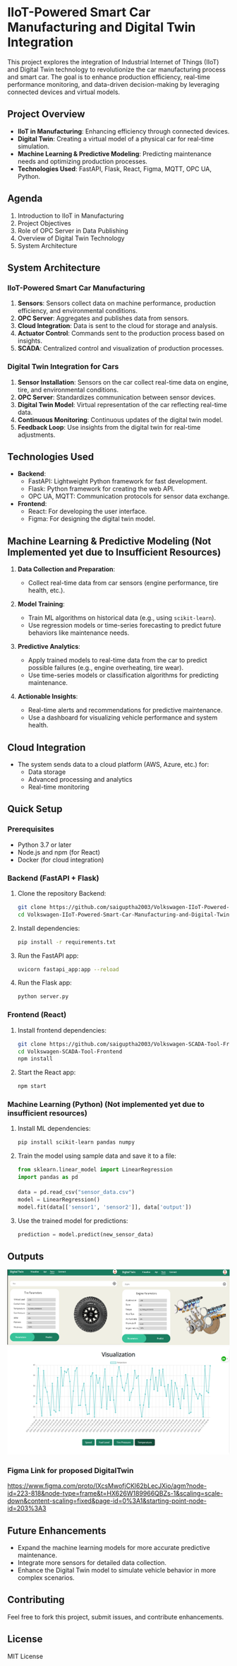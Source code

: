 # IloT-Powered Smart Car Manufacturing and Digital Twin Integration

This project explores the integration of Industrial Internet of Things (IIoT) and Digital Twin technology to revolutionize the car manufacturing process and smart car. The goal is to enhance production efficiency, real-time performance monitoring, and data-driven decision-making by leveraging connected devices and virtual models.
 
## Project Overview
- **IloT in Manufacturing**: Enhancing efficiency through connected devices.
- **Digital Twin**: Creating a virtual model of a physical car for real-time simulation.
- **Machine Learning & Predictive Modeling**: Predicting maintenance needs and optimizing production processes.
- **Technologies Used**: FastAPI, Flask, React, Figma, MQTT, OPC UA, Python.

## Agenda
1. Introduction to IIoT in Manufacturing
2. Project Objectives
3. Role of OPC Server in Data Publishing
4. Overview of Digital Twin Technology
5. System Architecture


## System Architecture

### IloT-Powered Smart Car Manufacturing
1. **Sensors**: Sensors collect data on machine performance, production efficiency, and environmental conditions.
2. **OPC Server**: Aggregates and publishes data from sensors.
3. **Cloud Integration**: Data is sent to the cloud for storage and analysis.
4. **Actuator Control**: Commands sent to the production process based on insights.
5. **SCADA**: Centralized control and visualization of production processes.

### Digital Twin Integration for Cars
1. **Sensor Installation**: Sensors on the car collect real-time data on engine, tire, and environmental conditions.
2. **OPC Server**: Standardizes communication between sensor devices.
3. **Digital Twin Model**: Virtual representation of the car reflecting real-time data.
4. **Continuous Monitoring**: Continuous updates of the digital twin model.
5. **Feedback Loop**: Use insights from the digital twin for real-time adjustments.

## Technologies Used
- **Backend**:
  - FastAPI: Lightweight Python framework for fast development.
  - Flask: Python framework for creating the web API.
  - OPC UA, MQTT: Communication protocols for sensor data exchange.
- **Frontend**:
  - React: For developing the user interface.
  - Figma: For designing the digital twin model.

## Machine Learning & Predictive Modeling (Not Implemented yet due to Insufficient Resources)

1. **Data Collection and Preparation**:
   - Collect real-time data from car sensors (engine performance, tire health, etc.).
   
2. **Model Training**:
   - Train ML algorithms on historical data (e.g., using `scikit-learn`).
   - Use regression models or time-series forecasting to predict future behaviors like maintenance needs.

3. **Predictive Analytics**:
   - Apply trained models to real-time data from the car to predict possible failures (e.g., engine overheating, tire wear).
   - Use time-series models or classification algorithms for predicting maintenance.

4. **Actionable Insights**:
   - Real-time alerts and recommendations for predictive maintenance.
   - Use a dashboard for visualizing vehicle performance and system health.

## Cloud Integration
- The system sends data to a cloud platform (AWS, Azure, etc.) for:
  - Data storage
  - Advanced processing and analytics
  - Real-time monitoring

## Quick Setup

### Prerequisites
- Python 3.7 or later
- Node.js and npm (for React)
- Docker (for cloud integration)

### Backend (FastAPI + Flask)
1. Clone the repository Backend:
    ```bash
    git clone https://github.com/saiguptha2003/Volkswagen-IIoT-Powered-Smart-Car-Manufacturing-and-Digital-Twin-Integration.git
    cd Volkswagen-IIoT-Powered-Smart-Car-Manufacturing-and-Digital-Twin-Integration
    ```

2. Install dependencies:
    ```bash
    pip install -r requirements.txt
    ```

3. Run the FastAPI app:
    ```bash
    uvicorn fastapi_app:app --reload
    ```

4. Run the Flask app:
    ```bash
    python server.py
    ```

### Frontend (React)
1. Install frontend dependencies:
    ```bash
    git clone https://github.com/saiguptha2003/Volkswagen-SCADA-Tool-Frontend.git
    cd Volkswagen-SCADA-Tool-Frontend
    npm install
    ```

2. Start the React app:
    ```bash
    npm start
    ```

### Machine Learning (Python) (Not implemented yet due to insufficient resources)
1. Install ML dependencies:
    ```bash
    pip install scikit-learn pandas numpy
    ```

2. Train the model using sample data and save it to a file:
    ```python
    from sklearn.linear_model import LinearRegression
    import pandas as pd

    data = pd.read_csv("sensor_data.csv")
    model = LinearRegression()
    model.fit(data[['sensor1', 'sensor2']], data['output'])
    ```

3. Use the trained model for predictions:
    ```python
    prediction = model.predict(new_sensor_data)
    ```
## Outputs
![Alt text](https://github.com/saiguptha2003/Volkswagen-IIoT-Powered-Smart-Car-Manufacturing-and-Digital-Twin-Integration/blob/main/outputs/digitaltwin.png)
![Alt text](https://github.com/saiguptha2003/Volkswagen-IIoT-Powered-Smart-Car-Manufacturing-and-Digital-Twin-Integration/blob/main/outputs/scadatool.png)


### Figma Link for proposed DigitalTwin
https://www.figma.com/proto/IXcsMwofjCKl62bLecJXio/agm?node-id=223-818&node-type=frame&t=HX626W189966QBZs-1&scaling=scale-down&content-scaling=fixed&page-id=0%3A1&starting-point-node-id=203%3A3
## Future Enhancements
- Expand the machine learning models for more accurate predictive maintenance.
- Integrate more sensors for detailed data collection.
- Enhance the Digital Twin model to simulate vehicle behavior in more complex scenarios.

## Contributing
Feel free to fork this project, submit issues, and contribute enhancements.

## License
MIT License
